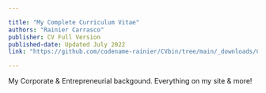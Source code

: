 ```yaml
---

title: "My Complete Curriculum Vitae" 
authors: "Rainier Carrasco"
publisher: CV Full Version
published-date: Updated July 2022
link: "https://github.com/codename-rainier/CVbin/tree/main/_downloads/CV_RainierMCarrasco_PDF.pdf"

---
```


My Corporate & Entrepreneurial backgound. Everything on my site & more!
